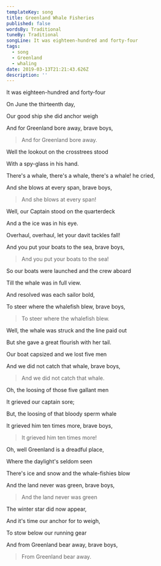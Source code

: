 ```yaml
---
templateKey: song
title: Greenland Whale Fisheries
published: false
wordsBy: Traditional
tuneBy: Traditional
songLine: It was eighteen-hundred and forty-four
tags:
  - song
  - Greenland
  - whaling
date: 2019-03-13T21:21:43.626Z
description: ''
---
```

It was eighteen-hundred and forty-four

On June the thirteenth day,

Our good ship she did anchor weigh

And for Greenland bore away, brave boys,

> And for Greenland bore away.



Well the lookout on the crosstrees stood

With a spy-glass in his hand.

There's a whale, there's a whale, there's a whale! he cried,

And she blows at every span, brave boys,

> And she blows at every span!



Well, our Captain stood on the quarterdeck

And a the ice was in his eye.

Overhaul, overhaul, let your davit tackles fall!

And you put your boats to the sea, brave boys,

> And you put your boats to the sea!



So our boats were launched and the crew aboard

Till the whale was in full view.

And resolved was each sailor bold,

To steer where the whalefish blew, brave boys,

> To steer where the whalefish blew.



Well, the whale was struck and the line paid out

But she gave a great flourish with her tail.

Our boat capsized and we lost five men

And we did not catch that whale, brave boys,

> And we did not catch that whale.



Oh, the loosing of those five gallant men

It grieved our captain sore;

But, the loosing of that bloody sperm whale

It grieved him ten times more, brave boys,

> It grieved him ten times more!



Oh, well Greenland is a dreadful place,

Where the daylight's seldom seen

There's ice and snow and the whale-fishies blow

And the land never was green, brave boys,

> And the land never was green



The winter star did now appear,

And it's time our anchor for to weigh,

To stow below our running gear

And from Greenland bear away, brave boys,

> From Greenland bear away.
